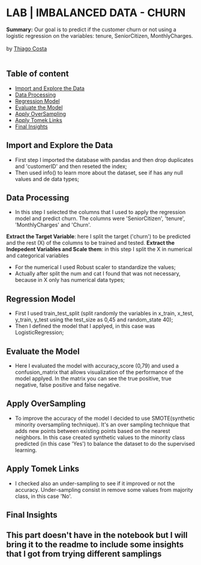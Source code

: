 # LAB | IMBALANCED DATA - CHURN
**Summary:**
Our goal is to predict if the customer churn or not using a logistic regression on the variables: tenure, SeniorCitizen, MonthlyCharges.
<br/><br/>
by [Thiago Costa](https://github.com/cosfer2804/cosferlabwork)
<br/><br/>

## Table of content

- [Import and Explore the Data](https://github.com/cosfer2804/cosferlabwork/edit/main/Jupyter/Week2/Project/readme.md#import-and-explore-the-data)
- [Data Processing](https://github.com/cosfer2804/cosferlabwork/edit/main/Jupyter/Week2/Project/readme.md#Data-Processing)
- [Regression Model](https://github.com/cosfer2804/cosferlabwork/edit/main/Jupyter/Week2/Project/readme.md#regression-model)
- [Evaluate the Model](https://github.com/cosfer2804/cosferlabwork/edit/main/Jupyter/Week2/Project/readme.md#evaluate-the-model)
- [Apply OverSampling](https://github.com/cosfer2804/cosferlabwork/edit/main/Jupyter/Week2/Project/readme.md#apply-oversampling)
- [Apply Tomek Links](https://github.com/cosfer2804/cosferlabwork/edit/main/Jupyter/Week2/Project/readme.md#apply-tomek-links)
- [Final Insights](https://github.com/cosfer2804/cosferlabwork/edit/main/Jupyter/Week2/Project/readme.md#final-insights)

## Import and Explore the Data
- First step I imported the database with pandas and then drop duplicates and 'customerID' and then reseted the index;
- Then used info() to learn more about the dataset, see if has any null values and de data types;

## Data Processing
- In this step I selected the columns that I used to apply the regression model and predict churn. The columns were 'SeniorCitizen', 'tenure', 'MonthlyCharges' and 'Churn'.

**Extract the Target Variable**: here I split the target ('churn') to be predicted and the rest (X) of the columns to be trained and tested.
**Extract the Indepedent Variables and Scale them**: in this step I split the X in numerical and categorical variables
- For the numerical I used Robust scaler to standardize the values;
- Actually after split the num and cat I found that was not necessary, because in X only has numerical data types;

## Regression Model
- First I used train_test_split (split randomly the variables in x_train, x_test, y_train, y_test using the test_size as 0,45 and random_state 40);
- Then I defined the model that I applyed, in this case was LogisticRegression;

## Evaluate the Model
- Here I evaluated the model with accuracy_score (0,79) and used a confusion_matrix that allows visualization of the performance of the model applyed. In the matrix you can see the true positive, true negative, false positive and false negative.

## Apply OverSampling
- To improve the accuracy of the model I decided to use SMOTE(synthetic minority oversampling technique). It's an over sampling technique that adds new points between existing points based on the nearest neighbors. In this case created synthetic values to the minority class predicted (in this case 'Yes') to balance the dataset to do the supervised learning. 
## Apply Tomek Links
- I checked also an under-sampling to see if it improved or not the accuracy. Under-sampling consist in remove some values from majority class, in this case 'No'.

## Final Insights
This part doesn't have in the notebook but I will bring it to the readme to include some insights that I got from trying different samplings
-

